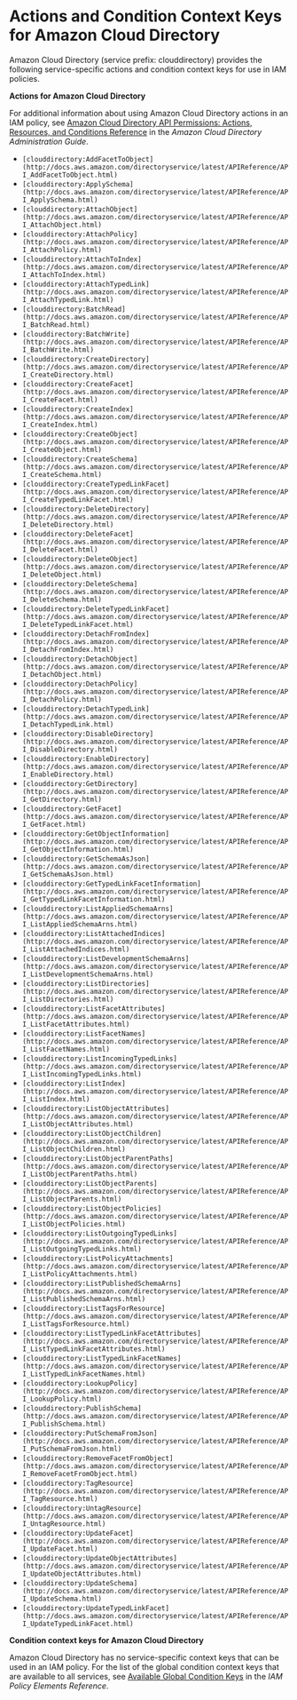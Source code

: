 # Actions and Condition Context Keys for Amazon Cloud Directory<a name="list_clouddirectory"></a>

Amazon Cloud Directory \(service prefix: clouddirectory\) provides the following service\-specific actions and condition context keys for use in IAM policies\.

**Actions for Amazon Cloud Directory**

For additional information about using Amazon Cloud Directory actions in an IAM policy, see [Amazon Cloud Directory API Permissions: Actions, Resources, and Conditions Reference](http://docs.aws.amazon.com/directoryservice/latest/admin-guide/UsingWithDS_IAM_CD_ResourcePermissions.html) in the *Amazon Cloud Directory Administration Guide*\.
+ `[clouddirectory:AddFacetToObject](http://docs.aws.amazon.com/directoryservice/latest/APIReference/API_AddFacetToObject.html)`
+ `[clouddirectory:ApplySchema](http://docs.aws.amazon.com/directoryservice/latest/APIReference/API_ApplySchema.html)`
+ `[clouddirectory:AttachObject](http://docs.aws.amazon.com/directoryservice/latest/APIReference/API_AttachObject.html)`
+ `[clouddirectory:AttachPolicy](http://docs.aws.amazon.com/directoryservice/latest/APIReference/API_AttachPolicy.html)`
+ `[clouddirectory:AttachToIndex](http://docs.aws.amazon.com/directoryservice/latest/APIReference/API_AttachToIndex.html)`
+ `[clouddirectory:AttachTypedLink](http://docs.aws.amazon.com/directoryservice/latest/APIReference/API_AttachTypedLink.html)`
+ `[clouddirectory:BatchRead](http://docs.aws.amazon.com/directoryservice/latest/APIReference/API_BatchRead.html)`
+ `[clouddirectory:BatchWrite](http://docs.aws.amazon.com/directoryservice/latest/APIReference/API_BatchWrite.html)`
+ `[clouddirectory:CreateDirectory](http://docs.aws.amazon.com/directoryservice/latest/APIReference/API_CreateDirectory.html)`
+ `[clouddirectory:CreateFacet](http://docs.aws.amazon.com/directoryservice/latest/APIReference/API_CreateFacet.html)`
+ `[clouddirectory:CreateIndex](http://docs.aws.amazon.com/directoryservice/latest/APIReference/API_CreateIndex.html)`
+ `[clouddirectory:CreateObject](http://docs.aws.amazon.com/directoryservice/latest/APIReference/API_CreateObject.html)`
+ `[clouddirectory:CreateSchema](http://docs.aws.amazon.com/directoryservice/latest/APIReference/API_CreateSchema.html)`
+ `[clouddirectory:CreateTypedLinkFacet](http://docs.aws.amazon.com/directoryservice/latest/APIReference/API_CreateTypedLinkFacet.html)`
+ `[clouddirectory:DeleteDirectory](http://docs.aws.amazon.com/directoryservice/latest/APIReference/API_DeleteDirectory.html)`
+ `[clouddirectory:DeleteFacet](http://docs.aws.amazon.com/directoryservice/latest/APIReference/API_DeleteFacet.html)`
+ `[clouddirectory:DeleteObject](http://docs.aws.amazon.com/directoryservice/latest/APIReference/API_DeleteObject.html)`
+ `[clouddirectory:DeleteSchema](http://docs.aws.amazon.com/directoryservice/latest/APIReference/API_DeleteSchema.html)`
+ `[clouddirectory:DeleteTypedLinkFacet](http://docs.aws.amazon.com/directoryservice/latest/APIReference/API_DeleteTypedLinkFacet.html)`
+ `[clouddirectory:DetachFromIndex](http://docs.aws.amazon.com/directoryservice/latest/APIReference/API_DetachFromIndex.html)`
+ `[clouddirectory:DetachObject](http://docs.aws.amazon.com/directoryservice/latest/APIReference/API_DetachObject.html)`
+ `[clouddirectory:DetachPolicy](http://docs.aws.amazon.com/directoryservice/latest/APIReference/API_DetachPolicy.html)`
+ `[clouddirectory:DetachTypedLink](http://docs.aws.amazon.com/directoryservice/latest/APIReference/API_DetachTypedLink.html)`
+ `[clouddirectory:DisableDirectory](http://docs.aws.amazon.com/directoryservice/latest/APIReference/API_DisableDirectory.html)`
+ `[clouddirectory:EnableDirectory](http://docs.aws.amazon.com/directoryservice/latest/APIReference/API_EnableDirectory.html)`
+ `[clouddirectory:GetDirectory](http://docs.aws.amazon.com/directoryservice/latest/APIReference/API_GetDirectory.html)`
+ `[clouddirectory:GetFacet](http://docs.aws.amazon.com/directoryservice/latest/APIReference/API_GetFacet.html)`
+ `[clouddirectory:GetObjectInformation](http://docs.aws.amazon.com/directoryservice/latest/APIReference/API_GetObjectInformation.html)`
+ `[clouddirectory:GetSchemaAsJson](http://docs.aws.amazon.com/directoryservice/latest/APIReference/API_GetSchemaAsJson.html)`
+ `[clouddirectory:GetTypedLinkFacetInformation](http://docs.aws.amazon.com/directoryservice/latest/APIReference/API_GetTypedLinkFacetInformation.html)`
+ `[clouddirectory:ListAppliedSchemaArns](http://docs.aws.amazon.com/directoryservice/latest/APIReference/API_ListAppliedSchemaArns.html)`
+ `[clouddirectory:ListAttachedIndices](http://docs.aws.amazon.com/directoryservice/latest/APIReference/API_ListAttachedIndices.html)`
+ `[clouddirectory:ListDevelopmentSchemaArns](http://docs.aws.amazon.com/directoryservice/latest/APIReference/API_ListDevelopmentSchemaArns.html)`
+ `[clouddirectory:ListDirectories](http://docs.aws.amazon.com/directoryservice/latest/APIReference/API_ListDirectories.html)`
+ `[clouddirectory:ListFacetAttributes](http://docs.aws.amazon.com/directoryservice/latest/APIReference/API_ListFacetAttributes.html)`
+ `[clouddirectory:ListFacetNames](http://docs.aws.amazon.com/directoryservice/latest/APIReference/API_ListFacetNames.html)`
+ `[clouddirectory:ListIncomingTypedLinks](http://docs.aws.amazon.com/directoryservice/latest/APIReference/API_ListIncomingTypedLinks.html)`
+ `[clouddirectory:ListIndex](http://docs.aws.amazon.com/directoryservice/latest/APIReference/API_ListIndex.html)`
+ `[clouddirectory:ListObjectAttributes](http://docs.aws.amazon.com/directoryservice/latest/APIReference/API_ListObjectAttributes.html)`
+ `[clouddirectory:ListObjectChildren](http://docs.aws.amazon.com/directoryservice/latest/APIReference/API_ListObjectChildren.html)`
+ `[clouddirectory:ListObjectParentPaths](http://docs.aws.amazon.com/directoryservice/latest/APIReference/API_ListObjectParentPaths.html)`
+ `[clouddirectory:ListObjectParents](http://docs.aws.amazon.com/directoryservice/latest/APIReference/API_ListObjectParents.html)`
+ `[clouddirectory:ListObjectPolicies](http://docs.aws.amazon.com/directoryservice/latest/APIReference/API_ListObjectPolicies.html)`
+ `[clouddirectory:ListOutgoingTypedLinks](http://docs.aws.amazon.com/directoryservice/latest/APIReference/API_ListOutgoingTypedLinks.html)`
+ `[clouddirectory:ListPolicyAttachments](http://docs.aws.amazon.com/directoryservice/latest/APIReference/API_ListPolicyAttachments.html)`
+ `[clouddirectory:ListPublishedSchemaArns](http://docs.aws.amazon.com/directoryservice/latest/APIReference/API_ListPublishedSchemaArns.html)`
+ `[clouddirectory:ListTagsForResource](http://docs.aws.amazon.com/directoryservice/latest/APIReference/API_ListTagsForResource.html)`
+ `[clouddirectory:ListTypedLinkFacetAttributes](http://docs.aws.amazon.com/directoryservice/latest/APIReference/API_ListTypedLinkFacetAttributes.html)`
+ `[clouddirectory:ListTypedLinkFacetNames](http://docs.aws.amazon.com/directoryservice/latest/APIReference/API_ListTypedLinkFacetNames.html)`
+ `[clouddirectory:LookupPolicy](http://docs.aws.amazon.com/directoryservice/latest/APIReference/API_LookupPolicy.html)`
+ `[clouddirectory:PublishSchema](http://docs.aws.amazon.com/directoryservice/latest/APIReference/API_PublishSchema.html)`
+ `[clouddirectory:PutSchemaFromJson](http://docs.aws.amazon.com/directoryservice/latest/APIReference/API_PutSchemaFromJson.html)`
+ `[clouddirectory:RemoveFacetFromObject](http://docs.aws.amazon.com/directoryservice/latest/APIReference/API_RemoveFacetFromObject.html)`
+ `[clouddirectory:TagResource](http://docs.aws.amazon.com/directoryservice/latest/APIReference/API_TagResource.html)`
+ `[clouddirectory:UntagResource](http://docs.aws.amazon.com/directoryservice/latest/APIReference/API_UntagResource.html)`
+ `[clouddirectory:UpdateFacet](http://docs.aws.amazon.com/directoryservice/latest/APIReference/API_UpdateFacet.html)`
+ `[clouddirectory:UpdateObjectAttributes](http://docs.aws.amazon.com/directoryservice/latest/APIReference/API_UpdateObjectAttributes.html)`
+ `[clouddirectory:UpdateSchema](http://docs.aws.amazon.com/directoryservice/latest/APIReference/API_UpdateSchema.html)`
+ `[clouddirectory:UpdateTypedLinkFacet](http://docs.aws.amazon.com/directoryservice/latest/APIReference/API_UpdateTypedLinkFacet.html)`

**Condition context keys for Amazon Cloud Directory**

Amazon Cloud Directory has no service\-specific context keys that can be used in an IAM policy\. For the list of the global condition context keys that are available to all services, see [Available Global Condition Keys](reference_policies_condition-keys.md#AvailableKeys) in the *IAM Policy Elements Reference*\.